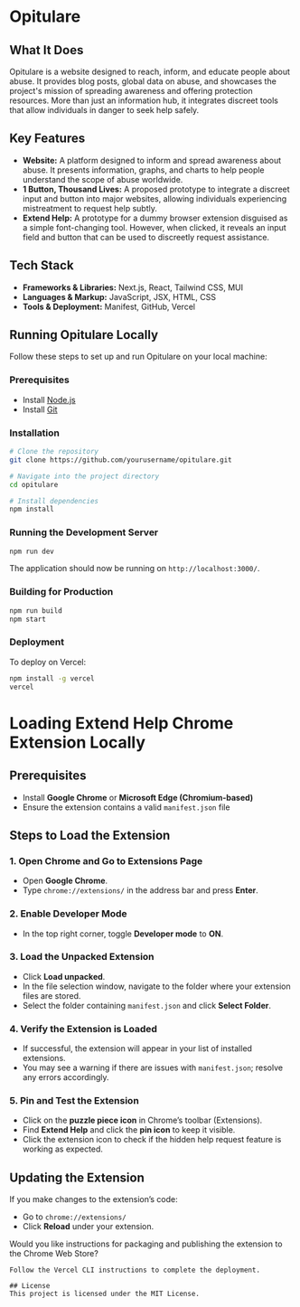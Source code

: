 # Opitulare

## What It Does
Opitulare is a website designed to reach, inform, and educate people about abuse. It provides blog posts, global data on abuse, and showcases the project's mission of spreading awareness and offering protection resources. More than just an information hub, it integrates discreet tools that allow individuals in danger to seek help safely.

## Key Features
- **Website:** A platform designed to inform and spread awareness about abuse. It presents information, graphs, and charts to help people understand the scope of abuse worldwide.
- **1 Button, Thousand Lives:** A proposed prototype to integrate a discreet input and button into major websites, allowing individuals experiencing mistreatment to request help subtly.
- **Extend Help:** A prototype for a dummy browser extension disguised as a simple font-changing tool. However, when clicked, it reveals an input field and button that can be used to discreetly request assistance.

## Tech Stack
- **Frameworks & Libraries:** Next.js, React, Tailwind CSS, MUI
- **Languages & Markup:** JavaScript, JSX, HTML, CSS
- **Tools & Deployment:** Manifest, GitHub, Vercel

## Running Opitulare Locally

Follow these steps to set up and run Opitulare on your local machine:

### Prerequisites
- Install [Node.js](https://nodejs.org/)
- Install [Git](https://git-scm.com/)

### Installation
```sh
# Clone the repository
git clone https://github.com/yourusername/opitulare.git

# Navigate into the project directory
cd opitulare

# Install dependencies
npm install
```

### Running the Development Server
```sh
npm run dev
```
The application should now be running on `http://localhost:3000/`.

### Building for Production
```sh
npm run build
npm start
```

### Deployment
To deploy on Vercel:
```sh
npm install -g vercel
vercel
```


# Loading Extend Help Chrome Extension Locally

## Prerequisites
- Install **Google Chrome** or **Microsoft Edge (Chromium-based)**
- Ensure the extension contains a valid `manifest.json` file

## Steps to Load the Extension

### 1. Open Chrome and Go to Extensions Page
- Open **Google Chrome**.
- Type `chrome://extensions/` in the address bar and press **Enter**.

### 2. Enable Developer Mode
- In the top right corner, toggle **Developer mode** to **ON**.

### 3. Load the Unpacked Extension
- Click **Load unpacked**.
- In the file selection window, navigate to the folder where your extension files are stored.
- Select the folder containing `manifest.json` and click **Select Folder**.

### 4. Verify the Extension is Loaded
- If successful, the extension will appear in your list of installed extensions.
- You may see a warning if there are issues with `manifest.json`; resolve any errors accordingly.

### 5. Pin and Test the Extension
- Click on the **puzzle piece icon** in Chrome’s toolbar (Extensions).
- Find **Extend Help** and click the **pin icon** to keep it visible.
- Click the extension icon to check if the hidden help request feature is working as expected.

## Updating the Extension
If you make changes to the extension’s code:
- Go to `chrome://extensions/`
- Click **Reload** under your extension.

Would you like instructions for packaging and publishing the extension to the Chrome Web Store?

```
Follow the Vercel CLI instructions to complete the deployment.

## License
This project is licensed under the MIT License.

